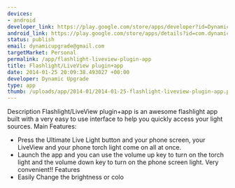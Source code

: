 ```yaml
--- 
devices: 
- android
developer_link: https://play.google.com/store/apps/developer?id=Dynamic+Upgrade
android_link: https://play.google.com/store/apps/details?id=com.dynamicu.ultimateLiveLight
status: publish
email: dynamicupgrade@gmail.com
targetMarket: Personal
permalink: /app/flashlight-liveview-plugin-app
title: Flashlight/LiveView plugin+app
date: 2014-01-25 20:09:38.493027 +00:00
developer: Dynamic Upgrade
type: app
thumb: /uploads/app/2014-01/2014-01-25-flashlight-liveview-plugin-app.png
---
```


Description
Flashlight/LiveView plugin+app is an awesome flashlight app built with a very easy to use interface to help you quickly access your light sources.
Main Features:
* Press the Ultimate Live Light button and your phone screen, your LiveView and your phone torch light come on all at once.
* Launch the app and you can use the volume up key to turn on the torch light and the volume down key to turn on the phone screen light. Very convenient!!
Features
* Easily Change the brightness or colo
